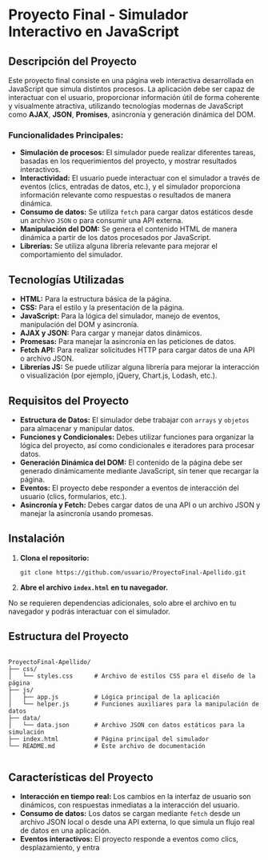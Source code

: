 
  <h1>Proyecto Final - Simulador Interactivo en JavaScript</h1>
</header>

<section>
  <h2>Descripción del Proyecto</h2>
  <p>Este proyecto final consiste en una página web interactiva desarrollada en JavaScript que simula distintos procesos. La aplicación debe ser capaz de interactuar con el usuario, proporcionar información útil de forma coherente y visualmente atractiva, utilizando tecnologías modernas de JavaScript como <strong>AJAX</strong>, <strong>JSON</strong>, <strong>Promises</strong>, asincronía y generación dinámica del DOM.</p>

  <h3>Funcionalidades Principales:</h3>
  <ul>
      <li><strong>Simulación de procesos:</strong> El simulador puede realizar diferentes tareas, basadas en los requerimientos del proyecto, y mostrar resultados interactivos.</li>
      <li><strong>Interactividad:</strong> El usuario puede interactuar con el simulador a través de eventos (clics, entradas de datos, etc.), y el simulador proporciona información relevante como respuestas o resultados de manera dinámica.</li>
      <li><strong>Consumo de datos:</strong> Se utiliza <code>fetch</code> para cargar datos estáticos desde un archivo <code>JSON</code> o para consumir una API externa.</li>
      <li><strong>Manipulación del DOM:</strong> Se genera el contenido HTML de manera dinámica a partir de los datos procesados por JavaScript.</li>
      <li><strong>Librerías:</strong> Se utiliza alguna librería relevante para mejorar el comportamiento del simulador.</li>
  </ul>
</section>

<section>
  <h2>Tecnologías Utilizadas</h2>
  <ul>
      <li><strong>HTML:</strong> Para la estructura básica de la página.</li>
      <li><strong>CSS:</strong> Para el estilo y la presentación de la página.</li>
      <li><strong>JavaScript:</strong> Para la lógica del simulador, manejo de eventos, manipulación del DOM y asincronía.</li>
      <li><strong>AJAX y JSON:</strong> Para cargar y manejar datos dinámicos.</li>
      <li><strong>Promesas:</strong> Para manejar la asincronía en las peticiones de datos.</li>
      <li><strong>Fetch API:</strong> Para realizar solicitudes HTTP para cargar datos de una API o archivo JSON.</li>
      <li><strong>Librerías JS:</strong> Se puede utilizar alguna librería para mejorar la interacción o visualización (por ejemplo, jQuery, Chart.js, Lodash, etc.).</li>
  </ul>
</section>

<section>
  <h2>Requisitos del Proyecto</h2>
  <ul>
      <li><strong>Estructura de Datos:</strong> El simulador debe trabajar con <code>arrays</code> y <code>objetos</code> para almacenar y manipular datos.</li>
      <li><strong>Funciones y Condicionales:</strong> Debes utilizar funciones para organizar la lógica del proyecto, así como condicionales e iteradores para procesar datos.</li>
      <li><strong>Generación Dinámica del DOM:</strong> El contenido de la página debe ser generado dinámicamente mediante JavaScript, sin tener que recargar la página.</li>
      <li><strong>Eventos:</strong> El proyecto debe responder a eventos de interacción del usuario (clics, formularios, etc.).</li>
      <li><strong>Asincronía y Fetch:</strong> Debes cargar datos de una API o un archivo JSON y manejar la asincronía usando promesas.</li>
  </ul>
</section>

<section>
  <h2>Instalación</h2>
  <ol>
      <li><strong>Clona el repositorio:</strong></li>
      <pre><code>git clone https://github.com/usuario/ProyectoFinal-Apellido.git</code></pre>
      <li><strong>Abre el archivo <code>index.html</code> en tu navegador.</strong></li>
  </ol>
  <p>No se requieren dependencias adicionales, solo abre el archivo en tu navegador y podrás interactuar con el simulador.</p>
</section>

<section>
  <h2>Estructura del Proyecto</h2>
  <pre><code>
ProyectoFinal-Apellido/
├── css/
│   └── styles.css      # Archivo de estilos CSS para el diseño de la página
├── js/
│   ├── app.js          # Lógica principal de la aplicación
│   └── helper.js       # Funciones auxiliares para la manipulación de datos
├── data/
│   └── data.json       # Archivo JSON con datos estáticos para la simulación
├── index.html          # Página principal del simulador
└── README.md           # Este archivo de documentación
  </code></pre>
</section>

<section>
  <h2>Características del Proyecto</h2>
  <ul>
      <li><strong>Interacción en tiempo real:</strong> Los cambios en la interfaz de usuario son dinámicos, con respuestas inmediatas a la interacción del usuario.</li>
      <li><strong>Consumo de datos:</strong> Los datos se cargan mediante <code>fetch</code> desde un archivo JSON local o desde una API externa, lo que simula un flujo real de datos en una aplicación.</li>
      <li><strong>Eventos interactivos:</strong> El proyecto responde a eventos como clics, desplazamiento, y entra

